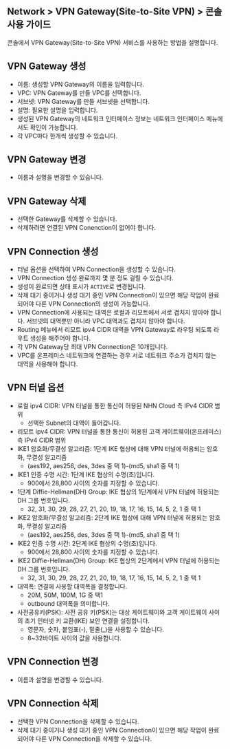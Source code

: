 ## Network > VPN Gateway(Site-to-Site VPN) > 콘솔 사용 가이드

콘솔에서 VPN Gateway(Site-to-Site VPN) 서비스를 사용하는 방법을 설명합니다.

## VPN Gateway 생성

* 이름: 생성할 VPN Gateway의 이름을 입력합니다.
* VPC: VPN Gateway를 만들 VPC를 선택합니다.
* 서브넷: VPN Gateway를 만들 서브넷을 선택합니다.
* 설명: 필요한 설명을 입력합니다.
* 생성된 VPN Gateway의 네트워크 인터페이스 정보는 네트워크 인터페이스 메뉴에서도 확인이 가능합니다.
* 각 VPC마다 한개씩 생성할 수 있습니다.

## VPN Gateway 변경

* 이름과 설명을 변경할 수 있습니다.

## VPN Gateway 삭제

* 선택한 Gateway를 삭제할 수 있습니다.
* 삭제하려면 연결된 VPN Conenction이 없어야 합니다.

## VPN Connection 생성

* 터널 옵션을 선택하여 VPN Connection을 생성할 수 있습니다.
* VPN Connection 생성 완료까지 몇 분 정도 걸릴 수 있습니다.
* 생성이 완료되면 상태 표시가 `ACTIVE`로 변경됩니다.
* 삭제 대기 중이거나 생성 대기 중인 VPN Connection이 있으면 해당 작업이 완료되어야 다른 VPN Connection의 생성이 가능합니다.
* VPN Connection에 사용되는 대역은 로컬과 리모트에서 서로 겹치지 않아야 합니다. 서브넷의 대역뿐만 아니라 VPC 대역과도 겹치지 않아야 합니다.
* Routing 메뉴에서 리모트 ipv4 CIDR 대역을 VPN Gateway로 라우팅 되도록 라우트 생성을 해주어야 합니다.
* 각 VPN Gateway당 최대 VPN Connection은 10개입니다.
* VPC를 온프레미스 네트워크에 연결하는 경우 서로 네트워크 주소가 겹치지 않는 대역을 사용해야 합니다.

## VPN 터널 옵션
* 로컬 ipv4 CIDR: VPN 터널을 통한 통신이 허용된 NHN Cloud 측 IPv4 CIDR 범위
  * 선택한 Subnet의 대역이 들어갑니다.
* 리모트 ipv4 CIDR: VPN 터널을 통한 통신이 허용된 고객 게이트웨이(온프레미스) 측 IPv4 CIDR 범위
* IKE1 암호화/무결성 알고리즘: 1단계 IKE 협상에 대해 VPN 터널에 허용되는 암호화, 무결성 알고리즘
  * (aes192, aes256, des, 3des 중 택 1)-(md5, sha1 중 택 1)
* IKE1 인증 수명 시간: 1단계 IKE 협상의 수명(초)입니다.
  * 900에서 28,800 사이의 숫자를 지정할 수 있습니다.
* 1단계 Diffie-Hellman(DH) Group: IKE 협상의 1단계에서 VPN 터널에 허용되는 DH 그룹 번호입니다.
  * 32, 31, 30, 29, 28, 27, 21, 20, 19, 18, 17, 16, 15, 14, 5, 2, 1 중 택 1
* IKE2 암호화/무결성 알고리즘: 2단계 IKE 협상에 대해 VPN 터널에 허용되는 암호화, 무결성 알고리즘
  * (aes192, aes256, des, 3des 중 택 1)-(md5, sha1 중 택 1)
* IKE2 인증 수명 시간: 2단계 IKE 협상의 수명(초)입니다.
  * 900에서 28,800 사이의 숫자를 지정할 수 있습니다.
* IKE2 Diffie-Hellman(DH) Group: IKE 협상의 2단계에서 VPN 터널에 허용되는 DH 그룹 번호입니다.
  * 32, 31, 30, 29, 28, 27, 21, 20, 19, 18, 17, 16, 15, 14, 5, 2, 1 중 택 1
* 대역폭: 연결에 사용할 대역폭을 결정합니다.
  * 20M, 50M, 100M, 1G 중 택1
  * outbound 대역폭을 의미합니다.
* 사전공유키(PSK): 사전 공유 키(PSK)는 대상 게이트웨이와 고객 게이트웨이 사이의 초기 인터넷 키 교환(IKE) 보안 연결을 설정합니다.
  * 영문자, 숫자, 붙임표(-), 밑줄(_)을 사용할 수 있습니다.
  * 8~32바이트 사이의 값을 사용합니다.

## VPN Connection 변경

* 이름과 설명을 변경할 수 있습니다.

## VPN Connection 삭제

* 선택한 VPN Connection을 삭제할 수 있습니다.
* 삭제 대기 중이거나 생성 대기 중인 VPN Connection이 있으면 해당 작업이 완료되어야 다른 VPN Connection을 삭제할 수 있습니다.
